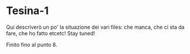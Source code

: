 
# Tesina-1

Qui descriverò un po' la situazione dei vari files: che manca, che ci sta da fare, che ho fatto etcetc! Stay tuned!

Finito fino al punto 8.
